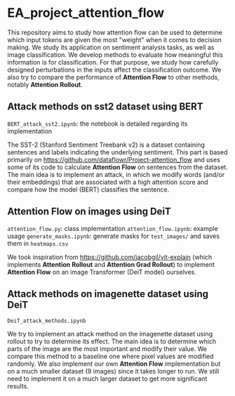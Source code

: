 # EA_project_attention_flow

This repository aims to study how attention flow can be used to determine which input tokens are given the most "weight" when it comes to decision making. We study its application on sentiment analysis tasks, as well as image classification. 
We develop methods to evaluate how meaningful this information is for classification. For that purpose, we study how carefully designed perturbations in the inputs affect the classification outcome. We also try to compare the performance of **Attention Flow** to other methods, notably **Attention Rollout**.

## Attack methods on sst2 dataset using BERT

`BERT_attack_sst2.ipynb`: the notebook is detailed regarding its implementation

The SST-2 (Stanford Sentiment Treebank v2) is a dataset containing sentences and labels indicating the underlying sentiment. This part is based primarily on https://github.com/dataflowr/Project-attention_flow and uses some of its code to calculate **Attention Flow** on sentences from the dataset. The main idea is to implement an attack, in which we modify words (and/or their embeddings) that are associated with a high attention score and compare how the model (BERT) classifies the sentence.

## Attention Flow on images using DeiT

`attention_flow.py`: class implementation
`attention_flow.ipynb`: example usage
`generate_masks.ipynb`: generate masks for `test_images/` and saves them in `heatmaps.csv`

We took inspiration from https://github.com/jacobgil/vit-explain (which implements **Attention Rollout** and **Attention Grad Rollout**) to implement **Attention Flow** on an image Transformer (DeiT model) ourselves.

## Attack methods on imagenette dataset using DeiT

`DeiT_attack_methods.ipynb`

We try to implement an attack method on the imagenette dataset using rollout to try to determine its effect. The main idea is to determine which parts of the image are the most important and modify their value. We compare this method to a baseline one where pixel values are modified randomly. We also implement our own **Attention Flow** implementation but on a much smaller dataset (9 images) since it takes longer to run. We still need to implement it on a much larger dataset to get more significant results.

